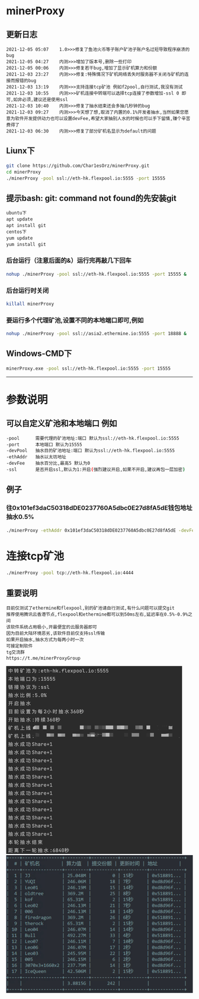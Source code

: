 # minerProxy

## 更新日志

```bigquery
2021-12-05 05:07    1.0>>>修复了鱼池火币等子账户矿池子账户名过短导致程序崩溃的bug
2021-12-05 04:27    内测>>>增加了版本号,删除一些打印
2021-12-05 00:06    内测>>>修复若干bug,增加了显示矿机算力和份额
2021-12-03 23:27    内测>>>修复:特殊情况下矿机网络丢失时服务器不关闭与矿机的连接而报错的bug
2021-12-03 13:19    内测>>>支持连接tcp矿池 例如f2pool,自行测试,我没有测试
2021-12-03 10:55    内测>>>矿机连接中转端可以选择tcp连接了参数增加-ssl 0 即可,如非必须,建议还是使用ssl
2021-12-03 10:40    内测>>>修复了抽水结束还会多抽几秒钟的bug
2021-12-03 09:27    内测>>>今天想了想,取消了内置的0.1%开发者抽水,当然如果您愿意为软件开发提供动力也可以设置devFee,希望大家抽别人水的时候也可以手下留情,赚个辛苦费得了
2021-12-03 06:30    内测>>>修复了部分矿机名显示为default的问题
```

## Liunx下

```bash
git clone https://github.com/Char1esOrz/minerProxy.git
cd minerProxy 
./minerProxy -pool ssl://eth-hk.flexpool.io:5555 -port 15555
```
## 提示bash: git: command not found的先安装git
```bash
ubuntu下
apt update
apt install git
centos下
yum update
yum install git
```
### 后台运行（注意后面的&）运行完再敲几下回车

```bash
nohup ./minerProxy -pool ssl://eth-hk.flexpool.io:5555 -port 15555 &
```

### 后台运行时关闭

```bash
killall minerProxy
```

### 要运行多个代理矿池,设置不同的本地端口即可,例如

```bash
nohup ./minerProxy -pool ssl://asia2.ethermine.io:5555 -port 18888 &
```

## Windows-CMD下

```bash
minerProxy.exe -pool ssl://eth-hk.flexpool.io:5555 -port 15555
```

---

# 参数说明

## 可以自定义矿池和本地端口 例如

```bash
-pool      需要代理的矿池地址:端口 默认为ssl://eth-hk.flexpool.io:5555
-port      本地端口 默认为15555
-devPool   抽水目的矿池地址:端口 默认为ssl://eth-hk.flexpool.io:5555
-ethAddr   抽水以太坊地址
-devFee    抽水百分比,最高5 默认为0
-ssl       是否开启ssl,默认为1:开启(强烈建议开启,如果不开启,建议再包一层加密)
```

## 例子

### 往0x101ef3daC50318dDE0237760A5dbc0E27d8fA5dE钱包地址抽水0.5%

```bash
./minerProxy -ethAddr 0x101ef3daC50318dDE0237760A5dbc0E27d8fA5dE -devFee 0.5
```

# 连接tcp矿池

```bash
./minerProxy -pool tcp://eth-hk.flexpool.io:4444
```

## 重要说明

```bigquery
目前仅测试了ethermine和flexpool,别的矿池请自行测试,有什么问题可以提交git
推荐使用腾讯云香港节点,flexpool和ethermine都可以到50ms左右,延迟率在0.5%-0.9%之间
该软件系统占用极小,开最便宜的云服务器即可
因为目前大陆环境恶劣,该软件目前仅支持ssl传输
如果开启抽水,抽水方式为每两小时一次
可接定制软件
tg交流群
https://t.me/minerProxyGroup
```
![img.png](img.png)
![img_1.png](img_1.png)
